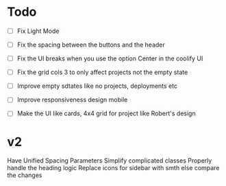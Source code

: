 # Todo

- [ ] Fix Light Mode
- [ ] Fix the spacing between the buttons and the header
- [ ] Fix the UI breaks when you use the option Center in the coolify UI
- [ ] Fix the grid cols 3 to only affect projects not the empty state
- [ ] Improve empty sdtates like no projects, deployments etc
- [ ] Improve responsiveness design mobile
- [ ] Make the UI like cards, 4x4 grid for project like Robert's design


# v2
Have Unified Spacing Parameters
Simplify complicated classes
Properly handle the heading logic
Replace icons for sidebar with smth else
compare the changes